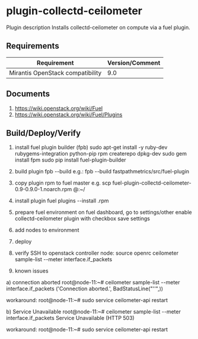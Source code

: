 plugin-collectd-ceilometer
=========================

Plugin description
Installs collectd-ceilometer on compute via a fuel plugin.

Requirements
------------

| Requirement                      | Version/Comment |
|----------------------------------|-----------------|
| Mirantis OpenStack compatibility | 9.0             |


Documents
---------

1. https://wiki.openstack.org/wiki/Fuel
2. https://wiki.openstack.org/wiki/Fuel/Plugins

Build/Deploy/Verify
-------------------

1) install fuel plugin builder (fpb)
    sudo apt-get install -y ruby-dev rubygems-integration python-pip rpm createrepo dpkg-dev
    sudo gem install fpm
    sudo pip install fuel-plugin-builder

2) build plugin
    fpb --build <plugin-dir>
    e.g.: fpb --build fastpathmetrics/src/fuel-plugin

3) copy plugin rpm to fuel master
	e.g. scp fuel-plugin-collectd-ceilometer-0.9-0.9.0-1.noarch.rpm  <user>@<server-name>:~/

4) install plugin
	fuel plugins --install <plugin-name>.rpm

5) prepare fuel environment
	on fuel dashboard, go to settings/other
	enable collectd-ceilometer plugin with checkbox
	save settings

6) add nodes to environment

7) deploy

8) verify
SSH to openstack controller node:
    source openrc
    ceilometer sample-list --meter interface.if_packets

9) known issues

a) connection aborted
  root@node-11:~# ceilometer sample-list --meter interface.if_packets
('Connection aborted.', BadStatusLine("''",))

  workaround:
  root@node-11:~# sudo service ceilometer-api restart

b) Service Unavailable
  root@node-11:~# ceilometer sample-list --meter interface.if_packets
Service Unavailable (HTTP 503)

  workaround:
  root@node-11:~# sudo service ceilometer-api restart
